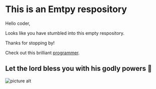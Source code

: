 # This is an Emtpy respository
Hello coder, 

Looks like you have stumbled into this empty respository.

Thanks for stopping by! 

Check out this brilliant [programmer](https://github.com/TITANMQ "programmer").
## Let the lord bless you with his godly powers :pray: ##
![picture alt](https://www.pcgamesn.com/wp-content/uploads/2018/10/gabe_newell_meme.jpg)
